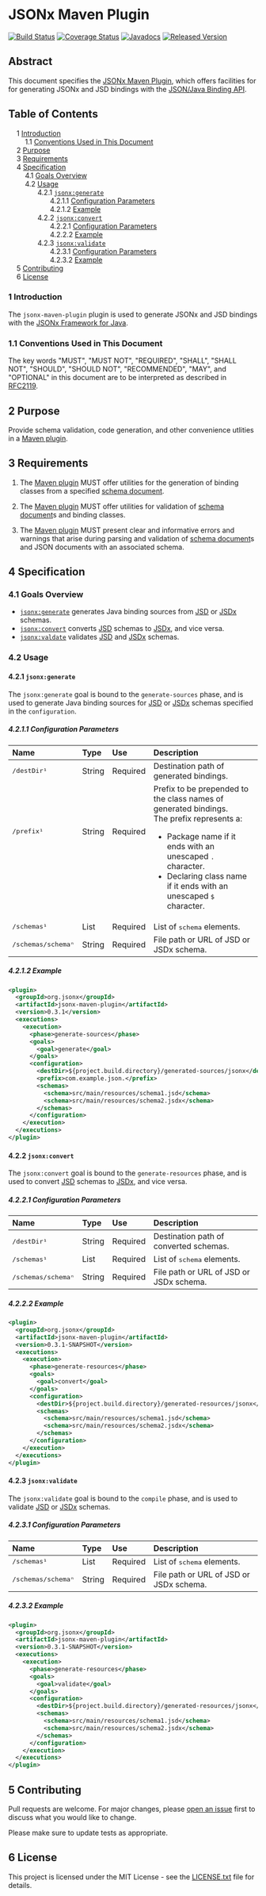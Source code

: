 # JSONx Maven Plugin

[![Build Status](https://travis-ci.org/jsonx-org/java.svg?EKkC4CBk)](https://travis-ci.org/jsonx-org/java)
[![Coverage Status](https://coveralls.io/repos/github/jsonx-org/java/badge.svg?EKkC4CBk)](https://coveralls.io/github/jsonx-org/java)
[![Javadocs](https://www.javadoc.io/badge/org.jsonx/jsonx-maven-plugin.svg?EKkC4CBk)](https://www.javadoc.io/doc/org.jsonx/jsonx-maven-plugin)
[![Released Version](https://img.shields.io/maven-central/v/org.jsonx/jsonx-maven-plugin.svg?EKkC4CBk)](https://mvnrepository.com/artifact/org.jsonx/jsonx-maven-plugin)

## Abstract

This document specifies the <ins>JSONx Maven Plugin</ins>, which offers facilities for for generating JSONx and JSD bindings with the [JSON/Java Binding API][api].

## Table of Contents

<samp>&nbsp;&nbsp;</samp>1 [Introduction](#1-introduction)<br>
<samp>&nbsp;&nbsp;&nbsp;&nbsp;</samp>1.1 [Conventions Used in This Document](#11-conventions-used-in-this-document)<br>
<samp>&nbsp;&nbsp;</samp>2 [Purpose](#2-purpose)<br>
<samp>&nbsp;&nbsp;</samp>3 [Requirements](#3-requirements)<br>
<samp>&nbsp;&nbsp;</samp>4 [Specification](#4-specification)<br>
<samp>&nbsp;&nbsp;&nbsp;&nbsp;</samp>4.1 [Goals Overview](#41-goals-overview)<br>
<samp>&nbsp;&nbsp;&nbsp;&nbsp;</samp>4.2 [Usage](#42-usage)<br>
<samp>&nbsp;&nbsp;&nbsp;&nbsp;&nbsp;&nbsp;&nbsp;</samp>4.2.1 [`jsonx:generate`](#421-jsonxgenerate)<br>
<samp>&nbsp;&nbsp;&nbsp;&nbsp;&nbsp;&nbsp;&nbsp;&nbsp;&nbsp;&nbsp;</samp>4.2.1.1 [Configuration Parameters](#4211-configuration-parameters)<br>
<samp>&nbsp;&nbsp;&nbsp;&nbsp;&nbsp;&nbsp;&nbsp;&nbsp;&nbsp;&nbsp;</samp>4.2.1.2 [Example](#4212-example)<br>
<samp>&nbsp;&nbsp;&nbsp;&nbsp;&nbsp;&nbsp;&nbsp;</samp>4.2.2 [`jsonx:convert`](#422-jsonxconvert)<br>
<samp>&nbsp;&nbsp;&nbsp;&nbsp;&nbsp;&nbsp;&nbsp;&nbsp;&nbsp;&nbsp;</samp>4.2.2.1 [Configuration Parameters](#4221-configuration-parameters)<br>
<samp>&nbsp;&nbsp;&nbsp;&nbsp;&nbsp;&nbsp;&nbsp;&nbsp;&nbsp;&nbsp;</samp>4.2.2.2 [Example](#4222-example)<br>
<samp>&nbsp;&nbsp;&nbsp;&nbsp;&nbsp;&nbsp;&nbsp;</samp>4.2.3 [`jsonx:validate`](#423-jsonxvalidate)<br>
<samp>&nbsp;&nbsp;&nbsp;&nbsp;&nbsp;&nbsp;&nbsp;&nbsp;&nbsp;&nbsp;</samp>4.2.3.1 [Configuration Parameters](#4231-configuration-parameters)<br>
<samp>&nbsp;&nbsp;&nbsp;&nbsp;&nbsp;&nbsp;&nbsp;&nbsp;&nbsp;&nbsp;</samp>4.2.3.2 [Example](#4232-example)<br>
<samp>&nbsp;&nbsp;</samp>5 [Contributing](#5-contributing)<br>
<samp>&nbsp;&nbsp;</samp>6 [License](#6-license)

### 1 Introduction

The `jsonx-maven-plugin` plugin is used to generate JSONx and JSD bindings with the [JSONx Framework for Java][jsonx].

### 1.1 Conventions Used in This Document

The key words "MUST", "MUST NOT", "REQUIRED", "SHALL", "SHALL NOT", "SHOULD", "SHOULD NOT", "RECOMMENDED", "MAY", and "OPTIONAL" in this document are to be interpreted as described in [RFC2119](https://www.ietf.org/rfc/rfc2119.txt).

## 2 Purpose

Provide schema validation, code generation, and other convenience utlities in a <ins>Maven plugin</ins>.

## 3 Requirements

1. The <ins>Maven plugin</ins> MUST offer utilities for the generation of binding classes from a specified <ins>schema document</ins>.

1. The <ins>Maven plugin</ins> MUST offer utilities for validation of <ins>schema document</ins>s and binding classes.

1. The <ins>Maven plugin</ins> MUST present clear and informative errors and warnings that arise during parsing and validation of <ins>schema document</ins>s and JSON documents with an associated schema.

## 4 Specification

### 4.1 Goals Overview

* [`jsonx:generate`](#jsonxgenerate) generates Java binding sources from <ins>JSD</ins> or <ins>JSDx</ins> schemas.
* [`jsonx:convert`](#jsonxconvert) converts <ins>JSD</ins> schemas to <ins>JSDx</ins>, and vice versa.
* [`jsonx:valdate`](#jsonxvalidate) validates <ins>JSD</ins> and <ins>JSDx</ins> schemas.

### 4.2 Usage

#### 4.2.1 `jsonx:generate`

The `jsonx:generate` goal is bound to the `generate-sources` phase, and is used to generate Java binding sources for <ins>JSD</ins> or <ins>JSDx</ins> schemas specified in the `configuration`.

##### 4.2.1.1 Configuration Parameters

| Name                          | Type    | Use      | Description                             |
|:------------------------------|:--------|:---------|:----------------------------------------|
| <samp>/destDir¹</samp>        | String  | Required | Destination path of generated bindings. |
| <samp>/prefix¹</samp><br>&nbsp;<br>&nbsp;<br>&nbsp;<br>&nbsp; | String<br>&nbsp;<br>&nbsp;<br>&nbsp;<br>&nbsp;  | Required<br>&nbsp;<br>&nbsp;<br>&nbsp;<br>&nbsp; | Prefix to be prepended to the class names of generated bindings.<br>The prefix represents a:<ul><li>Package name if it ends with an unescaped <samp>.</samp> character.</li><li>Declaring class name if it ends with an unescaped <samp>$</samp> character.</li></ul> |
| <samp>/schemas¹</samp>        | List    | Required | List of <samp>schema</samp> elements.   |
| <samp>/schemas/schemaⁿ</samp> | String  | Required | File path or URL of JSD or JSDx schema. |

##### 4.2.1.2 Example

```xml
<plugin>
  <groupId>org.jsonx</groupId>
  <artifactId>jsonx-maven-plugin</artifactId>
  <version>0.3.1</version>
  <executions>
    <execution>
      <phase>generate-sources</phase>
      <goals>
        <goal>generate</goal>
      </goals>
      <configuration>
        <destDir>${project.build.directory}/generated-sources/jsonx</destDir>
        <prefix>com.example.json.</prefix>
        <schemas>
          <schema>src/main/resources/schema1.jsd</schema>
          <schema>src/main/resources/schema2.jsdx</schema>
        </schemas>
      </configuration>
    </execution>
  </executions>
</plugin>
```

#### 4.2.2 `jsonx:convert`

The `jsonx:convert` goal is bound to the `generate-resources` phase, and is used to convert <ins>JSD</ins> schemas to <ins>JSDx</ins>, and vice versa.

##### 4.2.2.1 Configuration Parameters

| Name                          | Type    | Use      | Description                             |
|:------------------------------|:--------|:---------|:----------------------------------------|
| <samp>/destDir¹</samp>        | String  | Required | Destination path of converted schemas.  |
| <samp>/schemas¹</samp>        | List    | Required | List of <samp>schema</samp> elements.   |
| <samp>/schemas/schemaⁿ</samp> | String  | Required | File path or URL of JSD or JSDx schema. |

##### 4.2.2.2 Example

```xml
<plugin>
  <groupId>org.jsonx</groupId>
  <artifactId>jsonx-maven-plugin</artifactId>
  <version>0.3.1-SNAPSHOT</version>
  <executions>
    <execution>
      <phase>generate-resources</phase>
      <goals>
        <goal>convert</goal>
      </goals>
      <configuration>
        <destDir>${project.build.directory}/generated-resources/jsonx</destDir>
        <schemas>
          <schema>src/main/resources/schema1.jsd</schema>
          <schema>src/main/resources/schema2.jsdx</schema>
        </schemas>
      </configuration>
    </execution>
  </executions>
</plugin>
```

#### 4.2.3 `jsonx:validate`

The `jsonx:validate` goal is bound to the `compile` phase, and is used to validate <ins>JSD</ins> or <ins>JSDx</ins> schemas.

##### 4.2.3.1 Configuration Parameters

| Name                          | Type    | Use      | Description                             |
|:------------------------------|:--------|:---------|:----------------------------------------|
| <samp>/schemas¹</samp>        | List    | Required | List of <samp>schema</samp> elements.   |
| <samp>/schemas/schemaⁿ</samp> | String  | Required | File path or URL of JSD or JSDx schema. |

##### 4.2.3.2 Example

```xml
<plugin>
  <groupId>org.jsonx</groupId>
  <artifactId>jsonx-maven-plugin</artifactId>
  <version>0.3.1-SNAPSHOT</version>
  <executions>
    <execution>
      <phase>generate-resources</phase>
      <goals>
        <goal>validate</goal>
      </goals>
      <configuration>
        <destDir>${project.build.directory}/generated-resources/jsonx</destDir>
        <schemas>
          <schema>src/main/resources/schema1.jsd</schema>
          <schema>src/main/resources/schema2.jsdx</schema>
        </schemas>
      </configuration>
    </execution>
  </executions>
</plugin>
```

## 5 Contributing

Pull requests are welcome. For major changes, please [open an issue](../../../issues) first to discuss what you would like to change.

Please make sure to update tests as appropriate.

## 6 License

This project is licensed under the MIT License - see the [LICENSE.txt](LICENSE.txt) file for details.

[api]: ../../binding/
[jsonx]: ../../